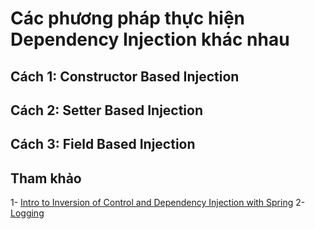 # Các phương pháp thực hiện Dependency Injection khác nhau

## Cách 1: Constructor Based Injection
## Cách 2: Setter Based Injection
## Cách 3: Field Based Injection

## Tham khảo
1- [Intro to Inversion of Control and Dependency Injection with Spring](https://www.baeldung.com/inversion-control-and-dependency-injection-in-spring)
2- [Logging](https://www.baeldung.com/spring-boot-logging)